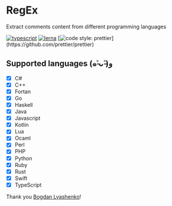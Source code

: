 # RegEx

Extract comments content from different programming languages

[![typescript](https://img.shields.io/badge/typescript-first-blue.svg)](https://github.com/idoo/regEx-comment)
[![lerna](https://img.shields.io/badge/maintained%20with-lerna-cc00ff.svg)](https://lernajs.io/)
[![code style: prettier](https://img.shields.io/badge/code_style-prettier-ff69b4.svg?)](https://github.com/prettier/prettier)

## Supported languages (๑˃̵ᴗ˂̵)و

- [x] C#
- [x] C++
- [x] Fortan
- [x] Go
- [x] Haskell
- [x] Java
- [x] Javascript
- [x] Kotlin
- [x] Lua
- [x] Ocaml
- [x] Perl
- [x] PHP
- [x] Python
- [x] Ruby
- [x] Rust
- [x] Swift
- [x] TypeScript

Thank you <a href="https://github.com/Bogdan-Lyashenko">Bogdan Lyashenko</a>!
